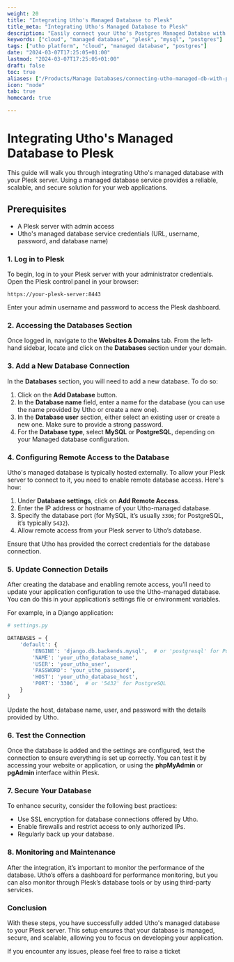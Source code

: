 ```yaml
---
weight: 20
title: "Integrating Utho's Managed Database to Plesk"
title_meta: "Integrating Utho's Managed Database to Plesk"
description: "Easily connect your Utho's Postgres Managed Databse with PgAdmin"
keywords: ["cloud", "managed database", "plesk", "mysql", "postgres"]
tags: ["utho platform", "cloud", "managed database", "postgres"]
date: "2024-03-07T17:25:05+01:00"
lastmod: "2024-03-07T17:25:05+01:00"
draft: false
toc: true
aliases: ["/Products/Manage Databases/connecting-utho-managed-db-with-plesk"]
icon: "node"
tab: true
homecard: true

---
```




# Integrating Utho's Managed Database to Plesk

This guide will walk you through integrating Utho's managed database with your Plesk server. Using a managed database service provides a reliable, scalable, and secure solution for your web applications.

## Prerequisites

- A Plesk server with admin access
- Utho's managed database service credentials (URL, username, password, and database name)


### 1. Log in to Plesk

To begin, log in to your Plesk server with your administrator credentials. Open the Plesk control panel in your browser:

```
https://your-plesk-server:8443
```

Enter your admin username and password to access the Plesk dashboard.

### 2. Accessing the Databases Section

Once logged in, navigate to the **Websites & Domains** tab. From the left-hand sidebar, locate and click on the **Databases** section under your domain.

### 3. Add a New Database Connection

In the **Databases** section, you will need to add a new database. To do so:

1. Click on the **Add Database** button.
2. In the **Database name** field, enter a name for the database (you can use the name provided by Utho or create a new one).
3. In the **Database user** section, either select an existing user or create a new one. Make sure to provide a strong password.
4. For the **Database type**, select **MySQL** or **PostgreSQL**, depending on your Managed database configuration.

### 4. Configuring Remote Access to the Database

Utho's managed database is typically hosted externally. To allow your Plesk server to connect to it, you need to enable remote database access. Here's how:

1. Under **Database settings**, click on **Add Remote Access**.
2. Enter the IP address or hostname of your Utho-managed database.
3. Specify the database port (for MySQL, it’s usually `3306`; for PostgreSQL, it’s typically `5432`).
4. Allow remote access from your Plesk server to Utho’s database.

Ensure that Utho has provided the correct credentials for the database connection.

### 5. Update Connection Details

After creating the database and enabling remote access, you’ll need to update your application configuration to use the Utho-managed database. You can do this in your application’s settings file or environment variables.

For example, in a Django application:

```python
# settings.py

DATABASES = {
    'default': {
        'ENGINE': 'django.db.backends.mysql',  # or 'postgresql' for PostgreSQL
        'NAME': 'your_utho_database_name',
        'USER': 'your_utho_user',
        'PASSWORD': 'your_utho_password',
        'HOST': 'your_utho_database_host',
        'PORT': '3306',  # or '5432' for PostgreSQL
    }
}
```

Update the host, database name, user, and password with the details provided by Utho.

### 6. Test the Connection

Once the database is added and the settings are configured, test the connection to ensure everything is set up correctly. You can test it by accessing your website or application, or using the **phpMyAdmin** or **pgAdmin** interface within Plesk.

### 7. Secure Your Database

To enhance security, consider the following best practices:

- Use SSL encryption for database connections offered by Utho.
- Enable firewalls and restrict access to only authorized IPs.
- Regularly back up your database.

### 8. Monitoring and Maintenance

After the integration, it’s important to monitor the performance of the database. Utho’s offers a dashboard for performance monitoring, but you can also monitor through Plesk’s database tools or by using third-party services.

### Conclusion

With these steps, you have successfully added Utho's managed database to your Plesk server. This setup ensures that your database is managed, secure, and scalable, allowing you to focus on developing your application.

If you encounter any issues, please feel free to raise a ticket